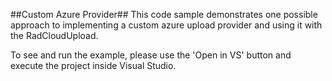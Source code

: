 ##Custom Azure Provider##
This code sample demonstrates one possible approach to implementing a custom azure upload provider and using it with the RadCloudUpload.

To see and run the example, please use the 'Open in VS' button and execute the project inside Visual Studio.